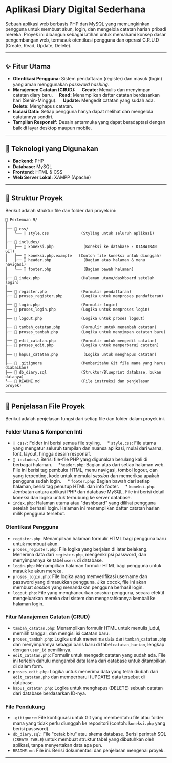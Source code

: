 # Aplikasi Diary Digital Sederhana

Sebuah aplikasi web berbasis PHP dan MySQL yang memungkinkan pengguna untuk membuat akun, login, dan mengelola catatan harian pribadi mereka. Proyek ini dibangun sebagai latihan untuk memahami konsep dasar pengembangan web, termasuk otentikasi pengguna dan operasi C.R.U.D (Create, Read, Update, Delete).

---

## ✨ Fitur Utama

* **Otentikasi Pengguna:** Sistem pendaftaran (register) dan masuk (login) yang aman menggunakan *password hashing*.
* **Manajemen Catatan (CRUD):**
    **Create:** Menulis dan menyimpan catatan diary baru.
    **Read:** Menampilkan daftar catatan berdasarkan hari (Senin-Minggu).
    **Update:** Mengedit catatan yang sudah ada.
    **Delete:** Menghapus catatan.
* **Isolasi Data:** Setiap pengguna hanya dapat melihat dan mengelola catatannya sendiri.
* **Tampilan Responsif:** Desain antarmuka yang dapat beradaptasi dengan baik di layar desktop maupun mobile.

---

## 🚀 Teknologi yang Digunakan

* **Backend:** PHP
* **Database:** MySQL
* **Frontend:** HTML & CSS
* **Web Server Lokal:** XAMPP (Apache)

---

## 📂 Struktur Proyek

Berikut adalah struktur file dan folder dari proyek ini:

```text
📁 Pertemuan 9/
│
├── 📁 css/
│   └── 📄 style.css              (Styling untuk seluruh aplikasi)
│
├── 📁 includes/
│   ├── 📄 koneksi.php             (Koneksi ke database - DIABAIKAN GIT)
│   ├── 📄 koneksi.php.example   (Contoh file koneksi untuk diunggah)
│   ├── 📄 header.php              (Bagian atas halaman & menu navigasi)
│   └── 📄 footer.php              (Bagian bawah halaman)
│
├── 📄 index.php                  (Halaman utama/dashboard setelah login)
│
├── 📄 register.php               (Formulir pendaftaran)
├── 📄 proses_register.php        (Logika untuk memproses pendaftaran)
│
├── 📄 login.php                  (Formulir login)
├── 📄 proses_login.php           (Logika untuk memproses login)
│
├── 📄 logout.php                 (Logika untuk proses logout)
│
├── 📄 tambah_catatan.php         (Formulir untuk menambah catatan)
├── 📄 proses_tambah.php          (Logika untuk menyimpan catatan baru)
│
├── 📄 edit_catatan.php           (Formulir untuk mengedit catatan)
├── 📄 proses_edit.php            (Logika untuk memperbarui catatan)
│
├── 📄 hapus_catatan.php           (Logika untuk menghapus catatan)
│
├── 📄 .gitignore                 (Memberitahu Git file mana yang harus diabaikan)
├── 📄 db_diary.sql               (Struktur/Blueprint database, bukan datanya)
└── 📄 README.md                  (File instruksi dan penjelasan proyek)
```

---

## 📂 Penjelasan File Proyek

Berikut adalah penjelasan fungsi dari setiap file dan folder dalam proyek ini.

### Folder Utama & Komponen Inti

* `📁 css/`: Folder ini berisi semua file styling.
    * `style.css`: File utama yang mengatur seluruh tampilan dan nuansa aplikasi, mulai dari warna, font, layout, hingga desain responsif.
* `📁 includes/`: Berisi file-file PHP yang digunakan berulang kali di berbagai halaman.
    *`header.php`: Bagian atas dari setiap halaman web. File ini berisi tag pembuka HTML, menu navigasi, tombol logout, dan yang terpenting, kode untuk memulai *session* dan memeriksa apakah pengguna sudah login.
    * `footer.php`: Bagian bawah dari setiap halaman, berisi tag penutup HTML dan info footer.
    * `koneksi.php`: Jembatan antara aplikasi PHP dan database MySQL. File ini berisi detail koneksi dan logika untuk terhubung ke server database.
* `index.php`: Halaman utama atau "dashboard" yang dilihat pengguna setelah berhasil login. Halaman ini menampilkan daftar catatan harian milik pengguna tersebut.

### Otentikasi Pengguna

* `register.php`: Menampilkan halaman formulir HTML bagi pengguna baru untuk membuat akun.
* `proses_register.php`: File logika yang berjalan di latar belakang. Menerima data dari `register.php`, mengenkripsi password, dan menyimpannya ke tabel `users` di database.
* `login.php`: Menampilkan halaman formulir HTML bagi pengguna untuk masuk ke akun mereka.
* `proses_login.php`: File logika yang memverifikasi username dan password yang dimasukkan pengguna. Jika cocok, file ini akan membuat *session* yang menandakan pengguna berhasil login.
* `logout.php`: File yang menghancurkan *session* pengguna, secara efektif mengeluarkan mereka dari sistem dan mengarahkannya kembali ke halaman login.

### Fitur Manajemen Catatan (CRUD)

* `tambah_catatan.php`: Menampilkan formulir HTML untuk menulis judul, memilih tanggal, dan mengisi isi catatan baru.
* `proses_tambah.php`: Logika untuk menerima data dari `tambah_catatan.php` dan menyimpannya sebagai baris baru di tabel `catatan_harian`, lengkap dengan `user_id` pemiliknya.
* `edit_catatan.php`: Formulir untuk mengedit catatan yang sudah ada. File ini terlebih dahulu mengambil data lama dari database untuk ditampilkan di dalam form.
* `proses_edit.php`: Logika untuk menerima data yang telah diubah dari `edit_catatan.php` dan memperbarui (UPDATE) data tersebut di database.
* `hapus_catatan.php`: Logika untuk menghapus (DELETE) sebuah catatan dari database berdasarkan ID-nya.

### File Pendukung

* `.gitignore`: File konfigurasi untuk Git yang memberitahu file atau folder mana yang tidak perlu diunggah ke repositori (contoh: `koneksi.php` yang berisi password).
* `db_diary.sql`: File "cetak biru" atau skema database. Berisi perintah SQL (`CREATE TABLE`) untuk membuat struktur tabel yang dibutuhkan oleh aplikasi, tanpa menyertakan data apa pun.
* `README.md`: File ini. Berisi dokumentasi dan penjelasan mengenai proyek.

---
